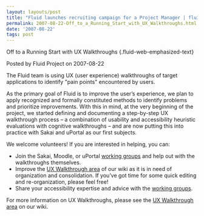 ```yaml
---
layout: layouts/post
title: "Fluid launches recruiting campaign for a Project Manager | fluid"
permalink: 2007-08-22-Off_to_a_Running_Start_with_UX_Walkthroughs.html
date: '2007-08-22'
tags: post
---
```

Off to a Running Start with UX Walkthroughs {.fluid-web-emphasized-text}

Posted by Fluid Project on 2007-08-22

The Fluid team is using UX (user experience) walkthroughs of target
applications to identify "pain points" encountered by users.

As the primary goal of Fluid is to improve the user’s experience, we
plan to apply recognized and formally constituted methods to identify
problems and prioritize improvements. With this in mind, at the very
beginning of the project, we started defining and documenting a
step-by-step UX walkthrough process – a combination of usability and
accessibility heuristic evaluations with cognitive walkthroughs – and
are now putting this into practice with Sakai and uPortal as our first
subjects.

We welcome volunteers! If you are interested in helping, you can:

- Join the Sakai, Moodle, or uPortal [working
    groups](http://wiki.fluidproject.org/display/fluid/UX+Walkthrough+Working+Groups)
    and help out with the walkthroughs themselves.
- Improve the [UX Walkthrough
    area](http://wiki.fluidproject.org/display/fluid/User+Experience+Walkthroughs)
    of our wiki as it is in need of organization and consolidation. If
    you’ve got time for some quick editing and re-organization, please
    feel free!
- Share your accessibility expertise and advice with the [working
    groups](http://wiki.fluidproject.org/display/fluid/UX+Walkthrough+Working+Groups).

For more information on UX Walkthroughs, please see the [UX Walkthrough
area](http://wiki.fluidproject.org/display/fluid/User+Experience+Walkthroughs)
on our wiki.
